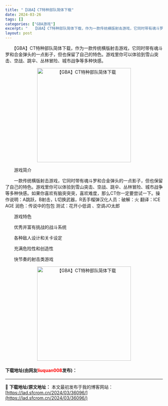 ```yaml
---
title: "【GBA】CT特种部队简体下载"
date: 2024-03-26
tags: []
categories: ["GBA游戏"]
excerpt: "　　【GBA】CT特种部队简体下载，作为一款传统横版射击游戏，它同时带有魂斗罗和合金弹头的一点影子，但也保留了自己的特色。游戏里你可以体验到雪山突击、空战、跳伞、丛林冒险、城市战争等多种快感。 　　游戏简介 　　一款传统横版射击游戏，它同时带有魂斗罗和合金弹头的一点影子，但也保留了自己的特色。游戏里&hellip;"
layout: post
---
```


 <p>　　【GBA】CT特种部队简体下载，作为一款传统横版射击游戏，它同时带有魂斗罗和合金弹头的一点影子，但也保留了自己的特色。游戏里你可以体验到雪山突击、空战、跳伞、丛林冒险、城市战争等多种快感。</p> <p align="center"><img align="" border="0" src="https://lad.sfcrom.cn/wp-content/uploads/2024/03/20240326_660262f9b7939.jpg" width="300" alt="【GBA】CT特种部队简体下载" /></p> <p>　　游戏简介</p> <p>　　一款传统横版射击游戏，它同时带有魂斗罗和合金弹头的一点影子，但也保留了自己的特色。游戏里你可以体验到雪山突击、空战、跳伞、丛林冒险、城市战争等多种快感。如果你喜欢有脑突突突，喜欢难度，那么CT你一定要尝试一下。操作说明：A跳跃，B射击，L切换武器，R丢手榴弹汉化人员：破解：火 翻译：ICE AGE 润色：传说中的包包 测试：花开小低调 、空调JO太郎</p> <p>　　游戏特色</p> <p>　　优秀并富有挑战的战斗系统</p> <p>　　各种敌人设计和关卡设定</p> <p>　　充满危险性和创造性</p> <p>　　快节奏的射击类游戏</p> <p align="center"><img align="" border="0" src="https://lad.sfcrom.cn/wp-content/uploads/2024/03/20240326_660262fa18d9a.jpg" width="300" alt="【GBA】CT特种部队简体下载" /></p> <p><h4>下载地址(由网友<font color="red">liuquan008</font>发布)：</h4></p> 

---
📖 **下载地址/原文地址：** 本文最初发布于我的博客网站：[https://lad.sfcrom.cn/2024/03/36096/](https://lad.sfcrom.cn/2024/03/36096/)
